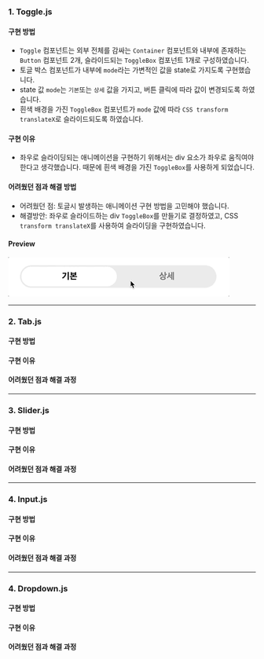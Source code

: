 ### 1. Toggle.js

#### 구현 방법

- `Toggle` 컴포넌트는 외부 전체를 감싸는 `Container` 컴포넌트와 내부에 존재하는 `Button` 컴포넌트 2개, 슬라이드되는 `ToggleBox` 컴포넌트 1개로 구성하였습니다.
- 토글 박스 컴포넌트가 내부에 `mode`라는 가변적인 값을 state로 가지도록 구현했습니다.
- state 값 `mode`는 `기본`또는 `상세` 값을 가지고, 버튼 클릭에 따라 값이 변경되도록 하였습니다.
- 흰색 배경을 가진 `ToggleBox` 컴포넌트가 `mode` 값에 따라 `CSS transform translateX`로 슬라이드되도록 하였습니다.

#### 구현 이유

- 좌우로 슬라이딩되는 애니메이션을 구현하기 위해서는 div 요소가 좌우로 움직여야한다고 생각했습니다. 때문에 흰색 배경을 가진 `ToggleBox`를 사용하게 되었습니다.

#### 어려웠던 점과 해결 방법

- 어려웠던 점: 토글시 발생하는 애니메이션 구현 방법을 고민해야 했습니다.
- 해결방안: 좌우로 슬라이드하는 div `ToggleBox`를 만들기로 결정하였고, CSS `transform translateX`를 사용하여 슬라이딩을 구현하였습니다.

#### Preview

<img src="./previews/toggle.gif" />

---

### 2. Tab.js

#### 구현 방법

#### 구현 이유

#### 어려웠던 점과 해결 과정

---

### 3. Slider.js

#### 구현 방법

#### 구현 이유

#### 어려웠던 점과 해결 과정

---

### 4. Input.js

#### 구현 방법

#### 구현 이유

#### 어려웠던 점과 해결 과정

---

### 4. Dropdown.js

#### 구현 방법

#### 구현 이유

#### 어려웠던 점과 해결 과정
